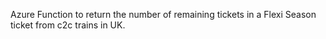 Azure Function to return the number of remaining tickets in a Flexi Season ticket from c2c trains in UK.